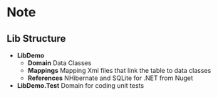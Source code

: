 # Note

## Lib Structure

- **LibDemo**
  - **Domain** Data Classes
  - **Mappings** Mapping Xml files that link the table to data classes
  - **References** NHibernate and SQLite for .NET from Nuget
- **LibDemo.Test** Domain for coding unit tests